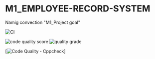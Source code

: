 # M1_EMPLOYEE-RECORD-SYSTEM
Namig convection "M1_Project goal"

![CI](https://github.com/Bobburianil/M1_EMPLOYEE-RECORD-SYSTEM/actions/workflows/main.yml/badge.svg)

![code quality score](https://api.codiga.io/project/32186/score/svg)
![quality grade](https://api.codiga.io/project/32186/status/svg)

[![Code Quality - Cppcheck](https://github.com/Bobburianil/M1_Employee_record_system_application/actions/workflows/cppcheck.yml/badge.svg)]
